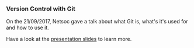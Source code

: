 ### Version Control with Git

On the 21/09/2017, Netsoc gave a talk about what Git is, what's it's used for and how to use it.

Have a look at the [presentation slides](https://docs.google.com/presentation/d/1KTJEECNd6m2vgqf4-B6z8pcmQ2TossFWszD-Il6-2fg/edit?usp=sharing) to learn more.